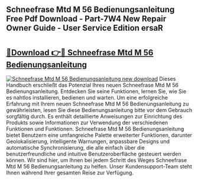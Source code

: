 ## Schneefrase Mtd M 56 Bedienungsanleitung Free Pdf Download - Part-7W4 New Repair Owner Guide - User Service Edition ersaR

# <h2><a href="http://df002n.blite.top/?on=Schneefrase+Mtd+M+56+Bedienungsanleitung">🔗Download 👉🔴 Schneefrase Mtd M 56 Bedienungsanleitung</a></h2>

[![Schneefrase Mtd M 56 Bedienungsanleitung new download](https://i.imgur.com/lujVjoI.png)](http://df002n.blite.top/?on=Schneefrase+Mtd+M+56+Bedienungsanleitung)
Dieses Handbuch erschließt das Potenzial Ihres neuen Schneefrase Mtd M 56 Bedienungsanleitung. Entdecken Sie seine Funktionen, lernen Sie, wie Sie es nahtlos installieren, bedienen und warten. Um eine erfolgreiche Erfahrung mit Ihrem neuen Schneefrase Mtd M 56 Bedienungsanleitung zu gewährleisten, lesen Sie diese Bedienungsanleitung bitte vor dem Gebrauch sorgfältig durch. Es enthält detaillierte Anweisungen zur Einrichtung des Produkts sowie Informationen zur Verwendung der verschiedenen Funktionen und Funktionen. Schneefrase Mtd M 56 Bedienungsanleitung bietet Benutzern eine umfangreiche Palette erweiterter Funktionen, darunter Geolokalisierung, intelligente Warnungen, anpassbare Designs und automatische Synchronisierung, die alle einfach über die benutzerfreundliche und intuitive Benutzeroberfläche gesteuert werden können. Wir sind hier, um Ihnen bei jedem Schritt des Weges Schneefrase Mtd M 56 Bedienungsanleitung zu helfen. Unser Kundensupport-Team steht Ihnen während Ihrer gesamten Reise zur Verfügung.
